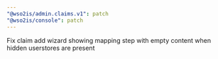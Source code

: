 ```yaml
---
"@wso2is/admin.claims.v1": patch
"@wso2is/console": patch
---
```


Fix claim add wizard showing mapping step with empty content when hidden userstores are present
